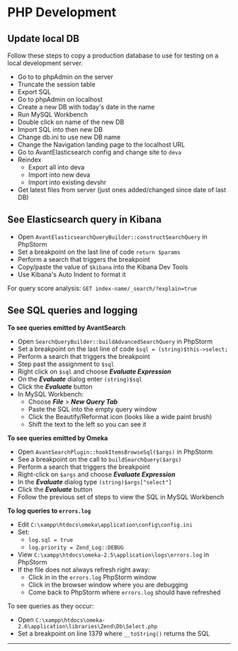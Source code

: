 # PHP Development

## Update local DB

Follow these steps to copy a production database to use for testing on a local
development server.

-   Go to to phpAdmin on the server
-   Truncate the session table
-   Export SQL
-   Go to phpAdmin on localhost
-   Create a new DB with today's date in the name
-   Run MySQL Workbench
-   Double click on name of the new DB 
-   Import SQL into then new DB
-   Change db.ini to use new DB name
-   Change the Navigation landing page to the localhost URL
-   Go to AvantElasticsearch config and change site to `deva`
-   Reindex
    -   Export all into deva
    -   Import into new deva
    -   Import into existing devshr
-   Get latest files from server (just ones added/changed since date of last DB)

## See Elasticsearch query in Kibana

-   Open `AvantElasticsearchQueryBuilder::constructSearchQuery` in PhpStorm
-   Set a breakpoint on the last line of code `return $params`
-   Perform a search that triggers the breakpoint
-   Copy/paste the value of `$kibana` into the Kibana Dev Tools
-   Use Kibana's Auto Indent to format it

For query score analysis: `GET index-name/_search/?explain=true`

## See SQL queries and logging

**To see queries emitted by AvantSearch**

-   Open `SearchQueryBuilder::buildAdvancedSearchQuery` in PhpStorm
-   Set a breakpoint on the last line of code `$sql = (string)$this->select;`
-   Perform a search that triggers the breakpoint
-   Step past the assignment to `$sql`
-   Right click on `$sql` and choose **_Evaluate Expression_**
-   On the **_Evaluate_** dialog enter `(string)$sql`
-   Click the **_Evaluate_** button
-   In MySQL Workbench:
    -   Choose **_File_** > **_New Query Tab_**
    -   Paste the SQL into the empty query window
    -	Click the Beautify/Reformat icon (looks like a wide paint brush)
    -   Shift the text to the left so you can see it

**To see queries emitted by Omeka**

-   Open `AvantSearchPlugin::hookItemsBrowseSql($args)` in PhpStorm
-   See a breakpoint on the call to `buildSearchQuery($args)`
-   Perform a search that triggers the breakpoint
-   Right-click on `$args` and choose **_Evaluate Expression_**
-   In the **_Evaluate_** dialog type `(string)$args["select"]`
-   Click the **_Evaluate_** button
-   Follow the previous set of steps to view the SQL in MySQL Workbench

**To log queries to `errors.log`**

-   Edit `C:\xampp\htdocs\omeka\application\config\config.ini`
-   Set:
    -   `log.sql = true`
    -   `log.priority = Zend_Log::DEBUG`
-	View `C:\xampp\htdocs\omeka-2.5\application\logs\errors.log` in PhpStorm
-   If the file does not always refresh right away:
    -   Click in in the `errors.log` PhpStorm window
    -   Click in the browser window where you are debugging
    -   Come back to PhpStorm where `errors.log` should have refreshed

To see queries as they occur:

-   Open `C:\xampp\htdocs\omeka-2.6\application\libraries\Zend\Db\Select.php`
-   Set a breakpoint on line 1379 where `__toString()` returns the SQL


---
